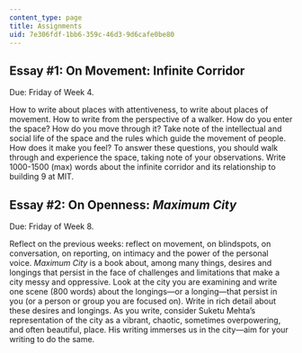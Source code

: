 ```yaml
---
content_type: page
title: Assignments
uid: 7e306fdf-1bb6-359c-46d3-9d6cafe0be80
---
```


Essay #1: On Movement: Infinite Corridor
----------------------------------------

Due: Friday of Week 4.

How to write about places with attentiveness, to write about places of movement. How to write from the perspective of a walker. How do you enter the space? How do you move through it? Take note of the intellectual and social life of the space and the rules which guide the movement of people. How does it make you feel? To answer these questions, you should walk through and experience the space, taking note of your observations. Write 1000-1500 (max) words about the infinite corridor and its relationship to building 9 at MIT.

Essay #2: On Openness: _Maximum City_
-------------------------------------

Due: Friday of Week 8.

Reflect on the previous weeks: reflect on movement, on blindspots, on conversation, on reporting, on intimacy and the power of the personal voice. _Maximum City_ is a book about, among many things, desires and longings that persist in the face of challenges and limitations that make a city messy and oppressive. Look at the city you are examining and write one scene (800 words) about the longings—or a longing—that persist in you (or a person or group you are focused on). Write in rich detail about these desires and longings. As you write, consider Suketu Mehta’s representation of the city as a vibrant, chaotic, sometimes overpowering, and often beautiful, place. His writing immerses us in the city—aim for your writing to do the same.